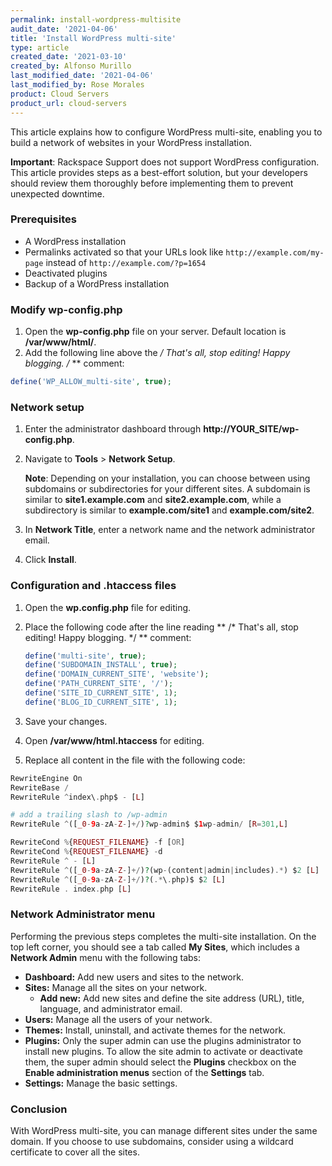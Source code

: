 ```yaml
---
permalink: install-wordpress-multisite
audit_date: '2021-04-06'
title: 'Install WordPress multi-site'
type: article
created_date: '2021-03-10'
created_by: Alfonso Murillo
last_modified_date: '2021-04-06'
last_modified_by: Rose Morales
product: Cloud Servers
product_url: cloud-servers
---
```


This article explains how to configure WordPress multi-site, enabling
you to build a network of websites in your WordPress installation.

**Important**: Rackspace Support does not support WordPress configuration. 
This article provides steps as a best-effort solution, but your developers
should review them thoroughly before implementing them to prevent unexpected
downtime.

### Prerequisites

- A WordPress installation
- Permalinks activated so that your URLs look like `http://example.com/my-page`
  instead of `http://example.com/?p=1654`
- Deactivated plugins
- Backup of a WordPress installation

### Modify wp-config.php

1. Open the **wp-config.php** file on your server. Default location is
   **/var/www/html/**.
2. Add the following line above the **/* That's all, stop editing! Happy
   blogging. /* ** comment:

```PHP
define('WP_ALLOW_multi-site', true);
```

### Network setup

1. Enter the administrator dashboard through **http://YOUR_SITE/wp-config.php**.
2. Navigate to **Tools** > **Network Setup**.

   **Note**: Depending on your installation, you can choose between
   using subdomains or subdirectories for your different sites. A subdomain
   is similar to **site1.example.com** and **site2.example.com**, while a
   subdirectory is similar to **example.com/site1** and **example.com/site2**.
3. In **Network Title**, enter a network name and the network administrator email.
4. Click **Install**.

### Configuration and .htaccess files

1. Open the **wp.config.php** file for editing.
2. Place the following code after the line reading ** /* That's all, stop editing!
   Happy blogging. */ ** comment:

    ```PHP
    define('multi-site', true);
    define('SUBDOMAIN_INSTALL', true);
    define('DOMAIN_CURRENT_SITE', 'website');
    define('PATH_CURRENT_SITE', '/');
    define('SITE_ID_CURRENT_SITE', 1);
    define('BLOG_ID_CURRENT_SITE', 1);
    ```

3. Save your changes.
4. Open **/var/www/html.htaccess** for editing.
5. Replace all content in the file with the following code:

```PHP
RewriteEngine On
RewriteBase /
RewriteRule ^index\.php$ - [L]

# add a trailing slash to /wp-admin
RewriteRule ^([_0-9a-zA-Z-]+/)?wp-admin$ $1wp-admin/ [R=301,L]

RewriteCond %{REQUEST_FILENAME} -f [OR]
RewriteCond %{REQUEST_FILENAME} -d
RewriteRule ^ - [L]
RewriteRule ^([_0-9a-zA-Z-]+/)?(wp-(content|admin|includes).*) $2 [L]
RewriteRule ^([_0-9a-zA-Z-]+/)?(.*\.php)$ $2 [L]
RewriteRule . index.php [L]
```

### Network Administrator menu

Performing the previous steps completes the multi-site installation. On the top left corner,
you should see a tab called **My Sites**, which includes a **Network Admin** menu with the following tabs:

- **Dashboard:** Add new users and sites to the network.
- **Sites:** Manage all the sites on your network.
  - **Add new:** Add new sites and define the site
    address (URL), title, language, and administrator email.
- **Users:** Manage all the users of your network.
- **Themes:** Install, uninstall, and activate themes for the network.
- **Plugins:** Only the super admin can use the plugins administrator to install
  new plugins. To allow the site admin to activate or deactivate them, the super admin should
  select the **Plugins** checkbox on the **Enable administration menus** section of the **Settings** tab.
- **Settings:** Manage the basic settings.

### Conclusion

With WordPress multi-site, you can manage different sites under the same domain. If you choose to use
subdomains, consider using a wildcard certificate to cover all the sites.
